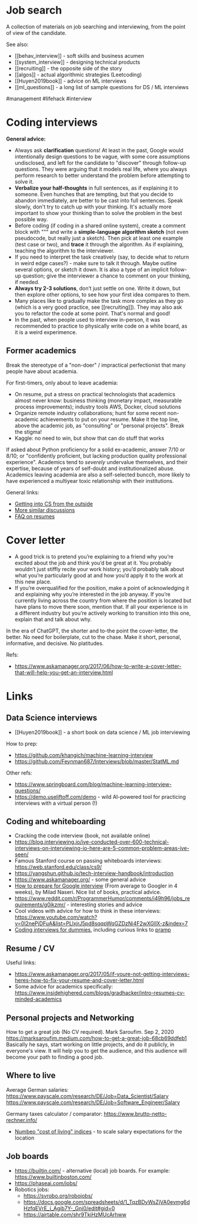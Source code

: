 # Job search

A collection of materials on job searching and interviewing, from the point of view of the candidate.

See also:
* [[behav_interview]] - soft skills and business acumen
* [[system_interview]] - designing technical products
* [[recruiting]] - the opposite side of the story
* [[algos]] - actual algorithmic strategies (Leetcoding)
* [[Huyen2019book]] - advice on ML interviews
* [[ml_questions]] - a long list of sample questions for DS / ML interviews

#management #lifehack #interview


# Coding interviews

**General advice:**
* Always ask **clarification** questions! At least in the past, Google would intentionally design questions to be vague, with some core assumptions undisclosed, and left for the candidate to "discover" through follow-up questions. They were arguing that it models real life, where you always perform research to better understand the problem before attempting to solve it.
* **Verbalize your half-thoughts** in full sentences, as if explaining it to someone. Even hunches that are tempting, but that you decide to abandon immediately, are better to be cast into full sentences. Speak slowly, don't try to catch up with your thinking. It's actually more important to show your thinking than to solve the problem in the best possible way.
* Before coding (if coding in a shared online system), create a comment block with  """ and write a **simple-language algorithm sketch** (not even pseudocode, but really just a sketch). Then pick at least one example (test case or two), and **trace** it through the algorithm. As if explaining, teaching the algorithm to the interviewer.
* If you need to interpret the task creatively (say, to decide what to return in weird edge cases?) - make sure to talk it through. Maybe outline several options, or sketch it down. It is also a type of an implicit follow-up question; give the interviewer a chance to comment on your thinking, if needed.
* **Always try 2-3 solutions**, don’t just settle on one. Write it down, but then explore other options, to see how your first idea compares to them.
* Many places like to gradually make the task more complex as they go (which is a very good practice, see [[recruiting]]). They may also ask you to refactor the code at some point. That's normal and good!
* In the past, when people used to interview in-person, it was recommended to practice to physically write code on a white board, as it is a weird experimence.

## Former academics

Break the stereotype of a "non-doer" / impractical perfectionist that many people have about academia.

For first-timers, only about to leave academia:
* On resume, put a stress on practical technologists that academics almost never know: business thinking (monetary impact, measurable process improvements); industry tools AWS, Docker, cloud solutions
* Organize remote industry collaborations; hunt for some recent non-academic achievements to put on your resume. Make it the top line, above the academic job, as "consulting" or "personal projects". Break the stigma!
* Kaggle: no need to win, but show that can do stuff that works

If asked about Python proficiency for a solid ex-academic, answer 7/10 or 8/10; or "confidently proficient, but lacking production quality professional experience". Academics tend to _severely_ undervalue themselves, and their expertise, because of years of self-doubt and institutionalized abuse. Academics leaving academia are also a self-selected buncch, more likely to have experienced a multiyear toxic relationship with their institutions.

General links:
* [Getting into CS from the outside](https://www.reddit.com/r/cscareerquestions/comments/17n5a1/getting_in_to_a_cs_career_from_outside_cs/)
* [More similar discussions](https://www.reddit.com/r/cscareerquestions/comments/17n5a1/getting_in_to_a_cs_career_from_outside_cs/)
* [FAQ on resumes](https://www.reddit.com/r/cscareerquestions/wiki/faq_resumes)

# Cover letter

* A good trick is to pretend you’re explaining to a friend why you’re excited about the job and think you’d be great at it. You probably wouldn’t just stiffly recite your work history; you’d probably talk about what you’re particularly good at and how you’d apply it to the work at this new place.
* If you’re overqualified for the position, make a point of acknowledging it and explaining why you’re interested in the job anyway. If you’re currently living across the country from where the position is located but have plans to move there soon, mention that. If all your experience is in a different industry but you’re actively working to transition into this one, explain that and talk about why.

In the era of ChatGPT, the shorter and to-the point the cover-letter, the better. No need for boilerplate, cut to the chase. Make it short, personal, informative, and decisive. No platitudes.

Refs:
* https://www.askamanager.org/2017/06/how-to-write-a-cover-letter-that-will-help-you-get-an-interview.html

# Links

## Data Science interviews

* [[Huyen2019book]] - a short book on data science / ML job interviewing

How to prep:
* https://github.com/khangich/machine-learning-interview
* https://github.com/Feynman687/Interviews/blob/master/StatML.md

Other refs:
* https://www.springboard.com/blog/machine-learning-interview-questions/
* https://demo.useliftoff.com/demo - wild AI-powered tool for practicing interviews with a virtual person (!)

## Coding and whiteboarding

* Cracking the code interview (book, not available online)
* https://blog.interviewing.io/ive-conducted-over-600-technical-interviews-on-interviewing-io-here-are-5-common-problem-areas-ive-seen/
* Famous Stanford course on passing whiteboards interviews: https://web.stanford.edu/class/cs9/
* https://yangshun.github.io/tech-interview-handbook/introduction
* https://www.askamanager.org/ - some general advice
* [How to prepare for Google interview](https://www.linkedin.com/pulse/average-googler-four-weeks-study-plan-milad-naseri/?trk=v-feed) (From average to Googler in 4 weeks), by Milad Naseri. Nice list of books, practical advice. 
* https://www.reddit.com/r/ProgrammerHumor/comments/i49h96/jobs_requirements/g0ikzmr/ - interesting stories and advice
* Cool videos with advice for how to think in these interviews: https://www.youtube.com/watch?v=0l2nePjDFuA&list=PLlxjrJ5pd8sqqpWqGZDzNi4F2wXGllX-z&index=7
* [Coding interviews for dummies](https://www.freecodecamp.org/news/coding-interviews-for-dummies-5e048933b82b/), including curious links to [pramp](https://www.pramp.com/)

## Resume / CV

Useful links:
* https://www.askamanager.org/2017/05/if-youre-not-getting-interviews-heres-how-to-fix-your-resume-and-cover-letter.html
* Some advice for academics specifically: https://www.insidehighered.com/blogs/gradhacker/intro-resumes-cv-minded-academics

## Personal projects and Networking

How to get a great job (No CV required). Mark Saroufim. Sep 2, 2020
https://marksaroufim.medium.com/how-to-get-a-great-job-68cb69ddfeb1
Basically he says, start working on little projects, and do it publicly, in everyone's view. It will help you to get the audience, and this audience will become your path to finding a good job.

## Where to live

Average German salaries:
https://www.payscale.com/research/DE/Job=Data_Scientist/Salary
https://www.payscale.com/research/DE/Job=Software_Engineer/Salary

Germany taxes calculator / comparator:
https://www.brutto-netto-rechner.info/

* [Numbeo "cost of living" indices](https://www.numbeo.com/cost-of-living/rankings.jsp) - to scale salary expectations for the location

## Job boards

* https://builtin.com/ - alternative (local) job boards. For example: https://www.builtinboston.com/
* https://phaseai.com/jobs/
* Robotics jobs:
    * https://svrobo.org/robojobs/
    * https://docs.google.com/spreadsheets/d/1_TqzBDyWsZjVA0evmg6dHzfqEVrE_j_Agib7Y-_Gni0/edit#gid=0
    * https://airtable.com/shr9TkiHzMUcArhww